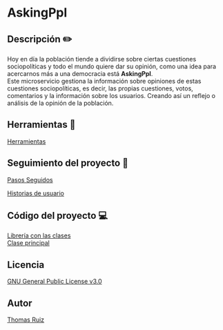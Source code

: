 # AskingPpl
## Descripción :pencil2:  
Hoy en día la población tiende a dividirse sobre ciertas cuestiones sociopolíticas y todo el mundo quiere dar su opinión, como una idea para acercarnos más a una democracia está **AskingPpl**.  
Este microservicio gestiona la información sobre opiniones de estas cuestiones sociopolíticas, es decir, las propias cuestiones, votos, comentarios y la información sobre los usuarios. Creando así un reflejo o análisis de la opinión de la población.  

## Herramientas :hammer:  
[Herramientas](https://github.com/thomasruizfdez/AskingPpl/blob/master/docs/Herramientas.md)  

## Seguimiento del proyecto  :walking:  
[Pasos Seguidos](https://github.com/thomasruizfdez/AskingPpl/blob/master/docs/PasosSeguidos.md)

[Historias de usuario](https://github.com/thomasruizfdez/AskingPpl/labels/user-stories)

## Código del proyecto :computer:
[Librería con las clases](https://github.com/thomasruizfdez/AskingPpl/tree/master/src/lib)  
[Clase principal](https://github.com/thomasruizfdez/AskingPpl/tree/master/src/lib/cuestion.rakumod)

## Licencia  
[GNU General Public License v3.0](https://github.com/thomasruizfdez/AskingPpl/blob/master/LICENSE)  

## Autor
[Thomas Ruiz](https://github.com/thomasruizfdez)
